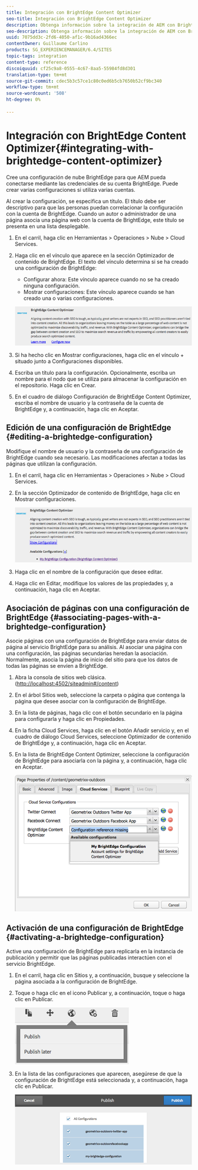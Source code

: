 ```yaml
---
title: Integración con BrightEdge Content Optimizer
seo-title: Integración con BrightEdge Content Optimizer
description: Obtenga información sobre la integración de AEM con BrightEdge Content Optimizer.
seo-description: Obtenga información sobre la integración de AEM con BrightEdge Content Optimizer.
uuid: 7075dd3c-2fd6-4050-af1c-9b16ad4366ec
contentOwner: Guillaume Carlino
products: SG_EXPERIENCEMANAGER/6.4/SITES
topic-tags: integration
content-type: reference
discoiquuid: cf25c9a8-0555-4c67-8aa5-55984fd8d301
translation-type: tm+mt
source-git-commit: cdec5b3c57ce1c80c0ed6b5cb7650b52cf9bc340
workflow-type: tm+mt
source-wordcount: '508'
ht-degree: 0%

---
```



# Integración con BrightEdge Content Optimizer{#integrating-with-brightedge-content-optimizer}

Cree una configuración de nube BrightEdge para que AEM pueda conectarse mediante las credenciales de su cuenta BrightEdge. Puede crear varias configuraciones si utiliza varias cuentas.

Al crear la configuración, se especifica un título. El título debe ser descriptivo para que las personas puedan correlacionar la configuración con la cuenta de BrightEdge. Cuando un autor o administrador de una página asocia una página web con la cuenta de BrightEdge, este título se presenta en una lista desplegable.

1. En el carril, haga clic en Herramientas > Operaciones > Nube > Cloud Services.
1. Haga clic en el vínculo que aparece en la sección Optimizador de contenido de BrightEdge. El texto del vínculo determina si se ha creado una configuración de BrightEdge:

   * Configurar ahora: Este vínculo aparece cuando no se ha creado ninguna configuración.
   * Mostrar configuraciones: Este vínculo aparece cuando se han creado una o varias configuraciones.

   ![climage_1-4](assets/chlimage_1-4.png)

1. Si ha hecho clic en Mostrar configuraciones, haga clic en el vínculo + situado junto a Configuraciones disponibles.
1. Escriba un título para la configuración. Opcionalmente, escriba un nombre para el nodo que se utiliza para almacenar la configuración en el repositorio. Haga clic en Crear.
1. En el cuadro de diálogo Configuración de BrightEdge Content Optimizer, escriba el nombre de usuario y la contraseña de la cuenta de BrightEdge y, a continuación, haga clic en Aceptar.

## Edición de una configuración de BrightEdge {#editing-a-brightedge-configuration}

Modifique el nombre de usuario y la contraseña de una configuración de BrightEdge cuando sea necesario. Las modificaciones afectan a todas las páginas que utilizan la configuración.

1. En el carril, haga clic en Herramientas > Operaciones > Nube > Cloud Services.
1. En la sección Optimizador de contenido de BrightEdge, haga clic en Mostrar configuraciones.

   ![climage_1-5](assets/chlimage_1-5.png)

1. Haga clic en el nombre de la configuración que desee editar.
1. Haga clic en Editar, modifique los valores de las propiedades y, a continuación, haga clic en Aceptar.

## Asociación de páginas con una configuración de BrightEdge {#associating-pages-with-a-brightedge-configuration}

Asocie páginas con una configuración de BrightEdge para enviar datos de página al servicio BrightEdge para su análisis. Al asociar una página con una configuración, las páginas secundarias heredan la asociación. Normalmente, asocia la página de inicio del sitio para que los datos de todas las páginas se envíen a BrightEdge.

1. Abra la consola de sitios web clásica. ([http://localhost:4502/siteadmin#/content](http://localhost:4502/siteadmin#/content))
1. En el árbol Sitios web, seleccione la carpeta o página que contenga la página que desee asociar con la configuración de BrightEdge.
1. En la lista de páginas, haga clic con el botón secundario en la página para configurarla y haga clic en Propiedades.
1. En la ficha Cloud Services, haga clic en el botón Añadir servicio y, en el cuadro de diálogo Cloud Services, seleccione Optimizador de contenido de BrightEdge y, a continuación, haga clic en Aceptar.
1. En la lista de BrightEdge Content Optimizer, seleccione la configuración de BrightEdge para asociarla con la página y, a continuación, haga clic en Aceptar.

   ![climage_1-6](assets/chlimage_1-6.png)

## Activación de una configuración de BrightEdge {#activating-a-brightedge-configuration}

Active una configuración de BrightEdge para replicarla en la instancia de publicación y permitir que las páginas publicadas interactúen con el servicio BrightEdge.

1. En el carril, haga clic en Sitios y, a continuación, busque y seleccione la página asociada a la configuración de BrightEdge.
1. Toque o haga clic en el icono Publicar y, a continuación, toque o haga clic en Publicar.

   ![climage_1-7](assets/chlimage_1-7.png)

1. En la lista de las configuraciones que aparecen, asegúrese de que la configuración de BrightEdge está seleccionada y, a continuación, haga clic en Publicar.

   ![chlimage_1-8](assets/chlimage_1-8.png)

